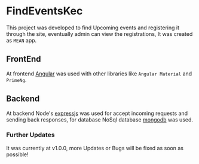 # FindEventsKec

This project was developed to find Upcoming events and registering it through the site, eventually admin can view the registrations, It was created as `MEAN` app.

## FrontEnd

At frontend [Angular](https://angular.io) was used with other libraries like `Angular Material` and `PrimeNg`.

## Backend

At backend Node's [expressjs](https://expressjs.com/) was used for accept incoming requests and sending back responses, for database NoSql database [mongodb](https://mongodb.com) was used.

### Further Updates

It was currently at v1.0.0, more Updates or Bugs will be fixed as soon as possible!
